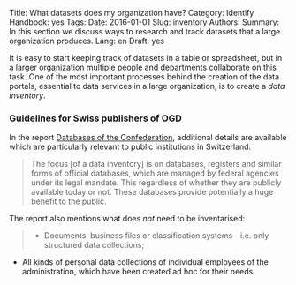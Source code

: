 Title: What datasets does my organization have?
Category: Identify
Handbook: yes
Tags:
Date: 2016-01-01
Slug: inventory
Authors:
Summary: In this section we discuss ways to research and track datasets that a large organization produces.
Lang: en
Draft: yes


It is easy to start keeping track of datasets in a table or spreadsheet, but in a larger organization multiple people and departments collaborate on this task. One of the most important processes behind the creation of the data portals, essential to data services in a large organization, is to create a *data inventory*.

### Guidelines for Swiss publishers of OGD

In the report [Databases of the Confederation](/library/m4-datebestaende-bund), additional details are available which are particularly relevant to public institutions in Switzerland:

> The focus [of a data inventory] is on databases, registers and similar forms of official databases, which are managed by federal agencies under its legal mandate. This regardless of whether they are publicly available today or not. These databases provide potentially a huge benefit to the public.

The report also mentions what does _not_ need to be inventarised:

> - Documents, business files or classification systems - i.e. only structured data collections;
- All kinds of personal data collections of individual employees of the administration, which have been created ad hoc for their needs.
